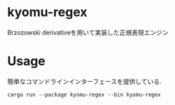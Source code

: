 # kyomu-regex
Brzozowski derivativeを用いて実装した正規表現エンジン

# Usage

簡単なコマンドラインインターフェースを提供している.
```shell
cargo run --package kyomu-regex --bin kyomu-regex
```
